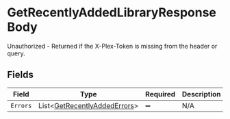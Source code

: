 # GetRecentlyAddedLibraryResponseBody

Unauthorized - Returned if the X-Plex-Token is missing from the header or query.


## Fields

| Field                                                                           | Type                                                                            | Required                                                                        | Description                                                                     |
| ------------------------------------------------------------------------------- | ------------------------------------------------------------------------------- | ------------------------------------------------------------------------------- | ------------------------------------------------------------------------------- |
| `Errors`                                                                        | List<[GetRecentlyAddedErrors](../../Models/Requests/GetRecentlyAddedErrors.md)> | :heavy_minus_sign:                                                              | N/A                                                                             |